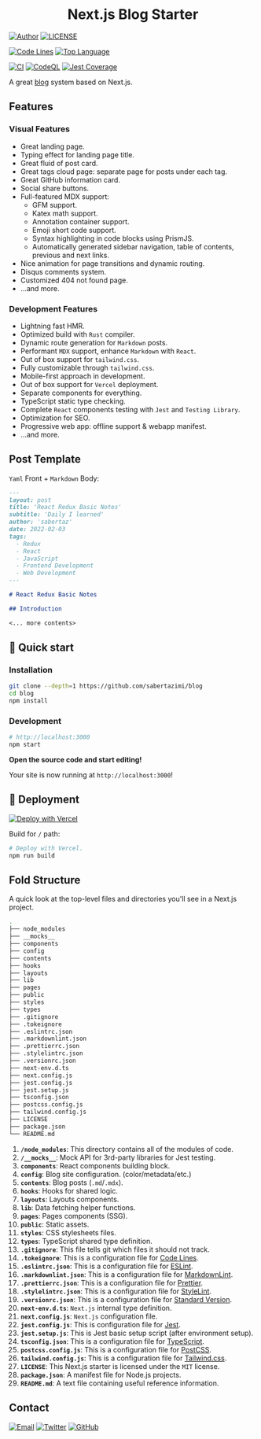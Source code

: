<h1 align="center">
  Next.js Blog Starter
</h1>

[![Author](https://img.shields.io/badge/author-sabertaz-lightgrey?style=for-the-badge)](https://github.com/sabertazimi)
[![LICENSE](https://img.shields.io/github/license/sabertazimi/blog?style=for-the-badge)](https://github.com/sabertazimi/blog/blob/main/LICENSE)

[![Code Lines](https://img.shields.io/tokei/lines/github/sabertazimi/blog?style=for-the-badge&logo=visualstudiocode)](https://github.com/sabertazimi/blog)
[![Top Language](https://img.shields.io/github/languages/top/sabertazimi/blog?logo=typescript&style=for-the-badge)](https://github.com/https://github.com/sabertazimi/blog/search?l=typescript)

[![CI](https://img.shields.io/github/workflow/status/sabertazimi/blog/CI/main?style=for-the-badge&logo=github)](https://github.com/sabertazimi/blog/actions/workflows/ci.yml)
[![CodeQL](https://img.shields.io/github/workflow/status/sabertazimi/blog/CodeQL/main?label=CodeQL&logo=github&style=for-the-badge)](https://github.com/sabertazimi/blog/actions/workflows/codeql-analysis.yml)
[![Jest Coverage](https://img.shields.io/codecov/c/github/sabertazimi/blog?logo=codecov&style=for-the-badge)](https://codecov.io/gh/sabertazimi/blog)

A great [blog](https://blog.tazimi.dev) system based on Next.js.

## Features

### Visual Features

- Great landing page.
- Typing effect for landing page title.
- Great fluid of post card.
- Great tags cloud page: separate page for posts under each tag.
- Great GitHub information card.
- Social share buttons.
- Full-featured MDX support:
  - GFM support.
  - Katex math support.
  - Annotation container support.
  - Emoji short code support.
  - Syntax highlighting in code blocks using PrismJS.
  - Automatically generated sidebar navigation,
    table of contents, previous and next links.
- Nice animation for page transitions and dynamic routing.
- Disqus comments system.
- Customized 404 not found page.
- ...and more.

### Development Features

- Lightning fast HMR.
- Optimized build with `Rust` compiler.
- Dynamic route generation for `Markdown` posts.
- Performant `MDX` support, enhance `Markdown` with `React`.
- Out of box support for `tailwind.css`.
- Fully customizable through `tailwind.css`.
- Mobile-first approach in development.
- Out of box support for `Vercel` deployment.
- Separate components for everything.
- TypeScript static type checking.
- Complete `React` components testing with `Jest` and `Testing Library`.
- Optimization for SEO.
- Progressive web app: offline support & webapp manifest.
- ...and more.

## Post Template

`Yaml` Front + `Markdown` Body:

```markdown
---
layout: post
title: 'React Redux Basic Notes'
subtitle: 'Daily I learned'
author: 'sabertaz'
date: 2022-02-03
tags:
  - Redux
  - React
  - JavaScript
  - Frontend Development
  - Web Development
---

# React Redux Basic Notes

## Introduction

<... more contents>
```

## 🚀 Quick start

### Installation

```bash
git clone --depth=1 https://github.com/sabertazimi/blog
cd blog
npm install
```

### Development

```bash
# http://localhost:3000
npm start
```

**Open the source code and start editing!**

Your site is now running at `http://localhost:3000`!

## 💫 Deployment

[![Deploy with Vercel](https://vercel.com/button)](https://vercel.com/new/clone?repository-url=https%3A%2F%2Fgithub.com%2Fsabertazimi%2Fblog&project-name=blog&repo-name=blog&demo-title=Sabertaz%20Blog&demo-url=https%3A%2F%2Fblog.tazimi.dev)

Build for `/` path:

```bash
# Deploy with Vercel.
npm run build
```

## Fold Structure

A quick look at the top-level files and directories you'll see in a Next.js project.

```bash
.
├── node_modules
├── __mocks__
├── components
├── config
├── contents
├── hooks
├── layouts
├── lib
├── pages
├── public
├── styles
├── types
├── .gitignore
├── .tokeignore
├── .eslintrc.json
├── .markdownlint.json
├── .prettierrc.json
├── .stylelintrc.json
├── .versionrc.json
├── next-env.d.ts
├── next.config.js
├── jest.config.js
├── jest.setup.js
├── tsconfig.json
├── postcss.config.js
├── tailwind.config.js
├── LICENSE
├── package.json
└── README.md
```

1. **`/node_modules`**: This directory contains all of the modules of code.
2. **`/__mocks__`**: Mock API for 3rd-party libraries for Jest testing.
3. **`components`**: React components building block.
4. **`config`**: Blog site configuration. (color/metadata/etc.)
5. **`contents`**: Blog posts (`.md`/`.mdx`).
6. **`hooks`**: Hooks for shared logic.
7. **`layouts`**: Layouts components.
8. **`lib`**: Data fetching helper functions.
9. **`pages`**: Pages components (SSG).
10. **`public`**: Static assets.
11. **`styles`**: CSS stylesheets files.
12. **`types`**: TypeScript shared type definition.
13. **`.gitignore`**: This file tells git which files it should not track.
14. **`.tokeignore`**: This is a configuration file for [Code Lines](https://github.com/XAMPPRocky/tokei).
15. **`.eslintrc.json`**: This is a configuration file for [ESLint](https://eslint.org).
16. **`.markdownlint.json`**: This is a configuration file for [MarkdownLint](https://github.com/DavidAnson/markdownlint).
17. **`.prettierrc.json`**: This is a configuration file for [Prettier](https://prettier.io).
18. **`.stylelintrc.json`**: This is a configuration file for [StyleLint](https://stylelint.io).
19. **`.versionrc.json`**: This is a configuration file for [Standard Version](https://github.com/conventional-changelog/standard-version).
20. **`next-env.d.ts`**: `Next.js` internal type definition.
21. **`next.config.js`**: `Next.js` configuration file.
22. **`jest.config.js`**: This is configuration file for [Jest](https://jestjs.io).
23. **`jest.setup.js`**: This is Jest basic setup script (after environment setup).
24. **`tsconfig.json`**: This is a configuration file for [TypeScript](https://www.typescriptlang.org).
25. **`postcss.config.js`**: This is a configuration file for [PostCSS](https://postcss.org).
26. **`tailwind.config.js`**: This is a configuration file for [Tailwind.css](https://tailwindcss.com).
27. **`LICENSE`**: This Next.js starter is licensed under the `MIT` license.
28. **`package.json`**: A manifest file for Node.js projects.
29. **`README.md`**: A text file containing useful reference information.

## Contact

[![Email](https://img.shields.io/badge/-Gmail-ea4335?style=for-the-badge&logo=gmail&logoColor=white)](mailto:sabertazimi@gmail.com)
[![Twitter](https://img.shields.io/badge/-Twitter-1da1f2?style=for-the-badge&logo=twitter&logoColor=white)](https://twitter.com/sabertazimi)
[![GitHub](https://img.shields.io/badge/-GitHub-181717?style=for-the-badge&logo=github&logoColor=white)](https://github.com/sabertazimi)
